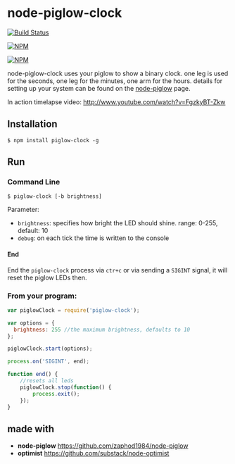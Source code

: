 # node-piglow-clock

[![Build Status](https://travis-ci.org/zaphod1984/node-piglow-clock.png)](https://travis-ci.org/zaphod1984/node-piglow-clock)

[![NPM](https://nodei.co/npm/piglow-clock.png)](https://nodei.co/npm/piglow-clock/)

[![NPM](https://nodei.co/npm-dl/piglow-clock.png?months=3)](https://nodei.co/npm/piglow-clock/)


node-piglow-clock uses your piglow to show a binary clock. one leg is used for the seconds, one leg for the minutes, one arm for the hours.
details for setting up your system can be found on the [node-piglow](https://github.com/zaphod1984/node-piglow) page.

In action timelapse video: http://www.youtube.com/watch?v=FgzkyBT-Zkw

## Installation

```
$ npm install piglow-clock -g
```

## Run

### Command Line
```
$ piglow-clock [-b brightness]
```

Parameter:

- `brightness`: specifies how bright the LED should shine. range: 0-255, default: 10
- `debug`: on each tick the time is written to the console

#### End

End the `piglow-clock` process via `ctr+c` or via sending a `SIGINT` signal, it will reset the piglow LEDs then.

### From your program:

```javascript
var piglowClock = require('piglow-clock');

var options = {
  brightness: 255 //the maximum brightness, defaults to 10
};

piglowClock.start(options);

process.on('SIGINT', end);

function end() {
    //resets all leds
    piglowClock.stop(function() {
        process.exit();
    });
}
```

## made with
- **node-piglow** https://github.com/zaphod1984/node-piglow
- **optimist** https://github.com/substack/node-optimist
